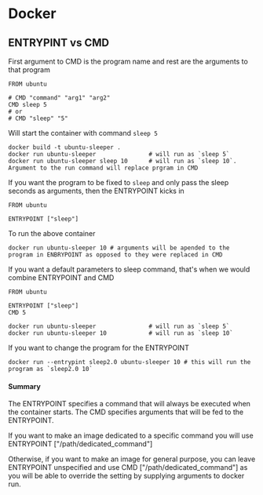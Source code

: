 # Docker
## ENTRYPINT vs CMD
First argument to CMD is the program name and rest are the arguments to that program
```
FROM ubuntu

# CMD "command" "arg1" "arg2"
CMD sleep 5
# or
# CMD "sleep" "5"
```

Will start the container with command `sleep 5`
```
docker build -t ubuntu-sleeper .
docker run ubuntu-sleeper               # will run as `sleep 5`
docker run ubuntu-sleeper sleep 10      # will run as `sleep 10`. Argument to the run command will replace prgram in CMD
```
If you want the program to be fixed to `sleep` and only pass the sleep seconds as arguments, then the ENTRYPOINT kicks in
```
FROM ubuntu

ENTRYPOINT ["sleep"]
```
To run the above container
```
docker run ubuntu-sleeper 10 # arguments will be apended to the program in ENBRYPOINT as opposed to they were replaced in CMD
```
If you want a default parameters to sleep command, that's when we would combine ENTRYPOINT and CMD
```
FROM ubuntu

ENTRYPOINT ["sleep"]
CMD 5
```
```
docker run ubuntu-sleeper               # will run as `sleep 5`
docker run ubuntu-sleeper 10            # will run as `sleep 10`
```
If you want to change the program for the ENTRYPOINT
```
docker run --entrypint sleep2.0 ubuntu-sleeper 10 # this will run the program as `sleep2.0 10`
```
#### Summary
The ENTRYPOINT specifies a command that will always be executed when the container starts. The CMD specifies arguments that will be fed to the ENTRYPOINT.

If you want to make an image dedicated to a specific command you will use ENTRYPOINT ["/path/dedicated_command"]

Otherwise, if you want to make an image for general purpose, you can leave ENTRYPOINT unspecified and use CMD ["/path/dedicated_command"] as you will be able to override the setting by supplying arguments to docker run.
